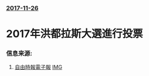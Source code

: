 ### [2017-11-26](/news/2017/11/26/index.md)

##### 
# 2017年洪都拉斯大選進行投票 




### 信息来源:

1. [自由時報電子報](http://news.ltn.com.tw/news/world/breakingnews/2265225) [IMG](https://img.ltn.com.tw/Upload/news/600/2017/11/26/php3rAcSo.jpg)
